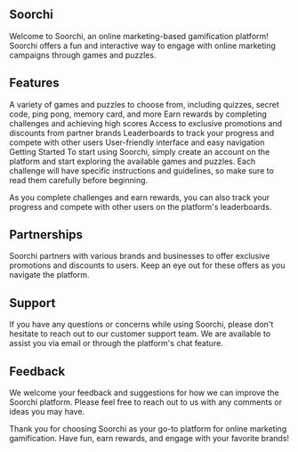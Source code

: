## Soorchi
Welcome to Soorchi, an online marketing-based gamification platform! Soorchi offers a fun and interactive way to engage with online marketing campaigns through games and puzzles.

## Features
A variety of games and puzzles to choose from, including quizzes, secret code, ping pong, memory card, and more
Earn rewards by completing challenges and achieving high scores
Access to exclusive promotions and discounts from partner brands
Leaderboards to track your progress and compete with other users
User-friendly interface and easy navigation
Getting Started
To start using Soorchi, simply create an account on the platform and start exploring the available games and puzzles. Each challenge will have specific instructions and guidelines, so make sure to read them carefully before beginning.

As you complete challenges and earn rewards, you can also track your progress and compete with other users on the platform's leaderboards.

## Partnerships
Soorchi partners with various brands and businesses to offer exclusive promotions and discounts to users. Keep an eye out for these offers as you navigate the platform.

## Support
If you have any questions or concerns while using Soorchi, please don't hesitate to reach out to our customer support team. We are available to assist you via email or through the platform's chat feature.

## Feedback
We welcome your feedback and suggestions for how we can improve the Soorchi platform. Please feel free to reach out to us with any comments or ideas you may have.

Thank you for choosing Soorchi as your go-to platform for online marketing gamification. Have fun, earn rewards, and engage with your favorite brands!
